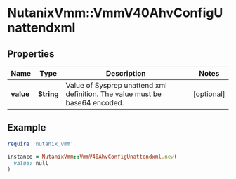 # NutanixVmm::VmmV40AhvConfigUnattendxml

## Properties

| Name | Type | Description | Notes |
| ---- | ---- | ----------- | ----- |
| **value** | **String** | Value of Sysprep unattend xml definition. The value must be base64 encoded. | [optional] |

## Example

```ruby
require 'nutanix_vmm'

instance = NutanixVmm::VmmV40AhvConfigUnattendxml.new(
  value: null
)
```

